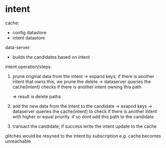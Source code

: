 # intent

cache:
- config datastore
- intent datastore


data-server:
- builds the candidates based on intent


intent operation/steps:
1. prune original data from the intent
    -> expand keys; if there is another intent that owns this, we prune the delete
    -> dataserver queries the cache(intent) checks if there is another intent owning this path

    => result is delete paths

2. add the new data from the intent to the candidate
    -> exapnd keys
    -> dataserver queries the cache(intent) to check if there is another intent with higher or equal priority.
    if so dont add this path to the candidate

3. transact the candidate, if success write the intent update to the cache

glitches would be resyned to the intent by subscription
e.g. cache becomes unreachable
